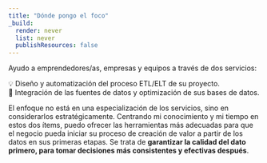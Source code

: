 ```yaml
---
title: "Dónde pongo el foco"
_build:
  render: never
  list: never
  publishResources: false
---
```


Ayudo a emprendedores/as, empresas y equipos a través de dos servicios:

💡  Diseño y automatización del proceso ETL/ELT de su proyecto.  
🔧  Integración de las fuentes de datos y optimización de sus bases de datos.

El enfoque no está en una especialización de los servicios, sino en considerarlos estratégicamente. Centrando mi conocimiento y mi tiempo en estos dos ítems, puedo ofrecer las herramientas más adecuadas para que el negocio pueda iniciar su proceso de creación de valor a partir de los datos en sus primeras etapas. Se trata de **garantizar la calidad del dato primero, para tomar decisiones más consistentes y efectivas después**.


